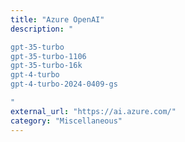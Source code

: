 ```yaml
---
title: "Azure OpenAI"
description: "

gpt-35-turbo
gpt-35-turbo-1106
gpt-35-turbo-16k
gpt-4-turbo
gpt-4-turbo-2024-0409-gs

"
external_url: "https://ai.azure.com/"
category: "Miscellaneous"
---
```

